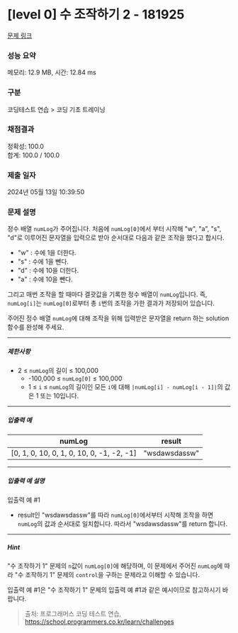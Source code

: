 # [level 0] 수 조작하기 2 - 181925 

[문제 링크](https://school.programmers.co.kr/learn/courses/30/lessons/181925) 

### 성능 요약

메모리: 12.9 MB, 시간: 12.84 ms

### 구분

코딩테스트 연습 > 코딩 기초 트레이닝

### 채점결과

정확성: 100.0<br/>합계: 100.0 / 100.0

### 제출 일자

2024년 05월 13일 10:39:50

### 문제 설명

<p>정수 배열 <code>numLog</code>가 주어집니다. 처음에 <code>numLog[0]</code>에서 부터 시작해 "w", "a", "s", "d"로 이루어진 문자열을 입력으로 받아 순서대로 다음과 같은 조작을 했다고 합시다.</p>

<ul>
<li>"w" : 수에 1을 더한다.</li>
<li>"s" : 수에 1을 뺀다.</li>
<li>"d" : 수에 10을 더한다.</li>
<li>"a" : 수에 10을 뺀다.</li>
</ul>

<p>그리고 매번 조작을 할 때마다 결괏값을 기록한 정수 배열이 <code>numLog</code>입니다. 즉, <code>numLog[i]</code>는 <code>numLog[0]</code>로부터 총 <code>i</code>번의 조작을 가한 결과가 저장되어 있습니다.</p>

<p>주어진 정수 배열 <code>numLog</code>에 대해 조작을 위해 입력받은 문자열을 return 하는 solution 함수를 완성해 주세요.</p>

<hr>

<h5>제한사항</h5>

<ul>
<li>2 ≤ <code>numLog</code>의 길이 ≤ 100,000

<ul>
<li>-100,000 ≤ <code>numLog[0]</code> ≤ 100,000</li>
<li>1 ≤ <code>i</code> ≤ <code>numLog</code>의 길이인 모든 <code>i</code>에 대해 <code>|numLog[i] - numLog[i - 1]|</code>의 값은 1 또는 10입니다.</li>
</ul></li>
</ul>

<hr>

<h5>입출력 예</h5>
<table class="table">
        <thead><tr>
<th>numLog</th>
<th>result</th>
</tr>
</thead>
        <tbody><tr>
<td>[0, 1, 0, 10, 0, 1, 0, 10, 0, -1, -2, -1]</td>
<td>"wsdawsdassw"</td>
</tr>
</tbody>
      </table>
<hr>

<h5>입출력 예 설명</h5>

<p>입출력 예 #1</p>

<ul>
<li>result인 "wsdawsdassw"를 따라 <code>numLog[0]</code>에서부터 시작해 조작을 하면 <code>numLog</code>의 값과 순서대로 일치합니다. 따라서 "wsdawsdassw"를 return 합니다.</li>
</ul>

<hr>

<h5>Hint</h5>

<p>"수 조작하기 1" 문제의 <code>n</code>값이 <code>numLog[0]</code>에 해당하며, 이 문제에서 주어진 <code>numLog</code>에 따라 "수 조작하기 1" 문제의 <code>control</code>을 구하는 문제라고 이해할 수 있습니다.</p>

<p>입출력 예 #1은 "수 조작하기 1" 문제의 입출력 예 #1과 같은 예시이므로 참고하시기 바랍니다.</p>


> 출처: 프로그래머스 코딩 테스트 연습, https://school.programmers.co.kr/learn/challenges